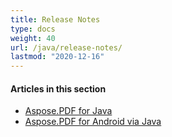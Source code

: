 ```yaml
---
title: Release Notes
type: docs
weight: 40
url: /java/release-notes/
lastmod: "2020-12-16"
---
```


#### **Articles in this section**
- [Aspose.PDF for Java](/pdf/java/aspose-pdf-for-java/)
- [Aspose.PDF for Android via Java](/pdf/java/aspose-pdf-for-android-via-java/)
